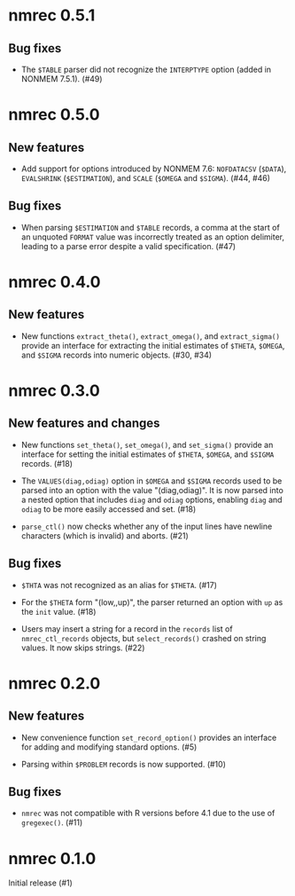 # nmrec 0.5.1

## Bug fixes

* The `$TABLE` parser did not recognize the `INTERPTYPE` option (added
  in NONMEM 7.5.1).  (#49)


# nmrec 0.5.0

## New features

* Add support for options introduced by NONMEM 7.6: `NOFDATACSV`
  (`$DATA`), `EVALSHRINK` (`$ESTIMATION`), and `SCALE` (`$OMEGA` and
  `$SIGMA`).  (#44, #46)

## Bug fixes

* When parsing `$ESTIMATION` and `$TABLE` records, a comma at the
  start of an unquoted `FORMAT` value was incorrectly treated as an
  option delimiter, leading to a parse error despite a valid
  specification.  (#47)


# nmrec 0.4.0

## New features

* New functions `extract_theta()`, `extract_omega()`, and
  `extract_sigma()` provide an interface for extracting the initial
  estimates of `$THETA`, `$OMEGA`, and `$SIGMA` records into numeric
  objects.  (#30, #34)


# nmrec 0.3.0

## New features and changes

* New functions `set_theta()`, `set_omega()`, and `set_sigma()`
  provide an interface for setting the initial estimates of `$THETA`,
  `$OMEGA`, and `$SIGMA` records.  (#18)

* The `VALUES(diag,odiag)` option in `$OMEGA` and `$SIGMA` records
  used to be parsed into an option with the value "(diag,odiag)".  It
  is now parsed into a nested option that includes `diag` and `odiag`
  options, enabling `diag` and `odiag` to be more easily accessed and
  set.  (#18)

* `parse_ctl()` now checks whether any of the input lines have newline
  characters (which is invalid) and aborts.  (#21)

## Bug fixes

* `$THTA` was not recognized as an alias for `$THETA`.  (#17)

* For the `$THETA` form "(low,,up)", the parser returned an option
  with `up` as the `init` value.  (#18)

* Users may insert a string for a record in the `records` list of
  `nmrec_ctl_records` objects, but `select_records()` crashed on
  string values.  It now skips strings.  (#22)

# nmrec 0.2.0

## New features

* New convenience function `set_record_option()` provides an interface
  for adding and modifying standard options.  (#5)

* Parsing within `$PROBLEM` records is now supported. (#10)

## Bug fixes

* `nmrec` was not compatible with R versions before 4.1 due to the use
   of `gregexec()`.  (#11)


# nmrec 0.1.0

Initial release (#1)
